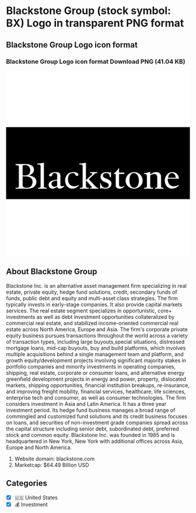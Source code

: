 # Blackstone Group (stock symbol: BX) Logo in transparent PNG format

## Blackstone Group Logo icon format

### Blackstone Group Logo icon format Download PNG (41.04 KB)

![Blackstone Group Logo icon format Download PNG (41.04 KB)](/img/orig/BX-39c22048.png)

## About Blackstone Group

Blackstone Inc. is an alternative asset management firm specializing in real estate, private equity, hedge fund solutions, credit, secondary funds of funds, public debt and equity and multi-asset class strategies. The firm typically invests in early-stage companies. It also provide capital markets services. The real estate segment specializes in opportunistic, core+ investments as well as debt investment opportunities collateralized by commercial real estate, and stabilized income-oriented commercial real estate across North America, Europe and Asia. The firm's corporate private equity business pursues transactions throughout the world across a variety of transaction types, including large buyouts,special situations, distressed mortgage loans, mid-cap buyouts, buy and build platforms, which involves multiple acquisitions behind a single management team and platform, and growth equity/development projects involving significant majority stakes in portfolio companies and minority investments in operating companies, shipping, real estate, corporate or consumer loans, and alternative energy greenfield development projects in energy and power, property, dislocated markets, shipping opportunities, financial institution breakups, re-insurance, and improving freight mobility, financial services, healthcare, life sciences, enterprise tech and consumer, as well as consumer technologies. The firm considers investment in Asia and Latin America. It has a three year investment period. Its hedge fund business manages a broad range of commingled and customized fund solutions and its credit business focuses on loans, and securities of non-investment grade companies spread across the capital structure including senior debt, subordinated debt, preferred stock and common equity. Blackstone Inc. was founded in 1985 and is headquartered in New York, New York with additional offices across Asia, Europe and North America.

1. Website domain: blackstone.com
2. Marketcap: $64.49 Billion USD


## Categories
- [x] 🇺🇸 United States
- [x] 💰 Investment
